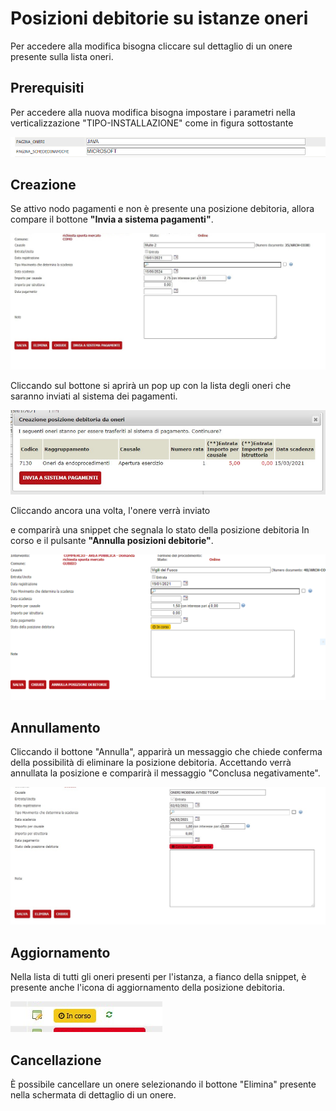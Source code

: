 # Posizioni debitorie su istanze oneri

Per accedere alla modifica bisogna cliccare sul dettaglio di un onere presente sulla lista oneri.
## Prerequisiti

Per accedere alla nuova modifica bisogna impostare i parametri nella verticalizzazione "TIPO-INSTALLAZIONE" come in figura sottostante 

![](./immagini/conf_regole_vert.png)

## Creazione

Se attivo nodo pagamenti e non  è presente  una posizione debitoria,  allora compare il bottone __"Invia a sistema pagamenti"__.

![](./immagini/pos_deb_button_invia.jpg)
 
 Cliccando sul bottone si aprirà un pop up con la lista degli oneri che saranno inviati al sistema dei pagamenti.

 ![](./immagini/pos_deb_lista_oneri.png)

 Cliccando ancora una volta, l'onere verrà inviato 

 e comparirà una snippet che segnala lo stato della posizione debitoria In corso e il pulsante __"Annulla posizioni debitorie"__.

![](./immagini/pos_deb_snippet_in_corso.png)

## Annullamento 

Cliccando il bottone "Annulla", apparirà un messaggio che chiede conferma della possibilità di eliminare la posizione debitoria.
Accettando verrà annullata la posizione e comparirà il messaggio "Conclusa negativamente".

![](./immagini/pos_deb_conclusa_negativamente.png)

## Aggiornamento

Nella lista di tutti gli oneri presenti per l'istanza, a fianco della snippet, è presente anche l'icona di aggiornamento della posizione debitoria.

![](./immagini/pos_deb_icona_aggiorna.png)

## Cancellazione

È possibile cancellare un onere selezionando il bottone "Elimina" presente nella schermata di dettaglio di un onere.